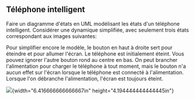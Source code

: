 ## Téléphone intelligent


Faire un diagramme d'états en UML modélisant les états d'un téléphone
intelligent. Considérer une dynamique simplifiée, avec seulement trois
états correspondant aux images suivantes:

Pour simplifier encore le modèle, le bouton en haut à droite sert pour
éteindre et pour allumer l'écran. Le téléphone est initialement éteint.
Vous pouvez ignorer l'autre bouton rond au centre en bas. On peut
brancher l'alimentation pour charger le téléphone à tout moment, mais le
bouton n'a aucun effet sur l'écran lorsque le téléphone est connecté à
l'alimentation. Lorsque l'on débranche l'alimentation, l'écran est
toujours éteint.

![](http://www.plantuml.com/plantuml/img/SoWkIImgAStDuOhMYbNGrRLJEDoPN9IOTxYp93KphuGBXOSaxvYJKvfxUAM2bK9YSabcVbvUQf5JVcb9VXuNgZo6YJXrODeHb9gSaLYKdWhKaWJa9cUa5ZdcPEQcvfKaWWp0QHDn-k2gi3anvV1Ah5eTKlDIW8450000){width="6.416666666666667in"
height="4.194444444444445in"}

 

